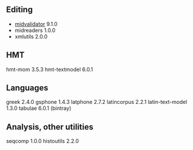 
## Editing

- [midvalidator](projectvalidator/api/edu/holycross/shot/mid/validator/index.html) 9.1.0
- midreaders 1.0.0
- xmlutils 2.0.0

## HMT

hmt-mom 3.5.3
hmt-textmodel 6.0.1

## Languages

greek 2.4.0
gsphone 1.4.3
latphone 2.7.2
latincorpus 2.2.1
latin-text-model 1.3.0
tabulae 6.0.1 (bintray)

## Analysis, other utilities

seqcomp 1.0.0
histoutils 2.2.0
